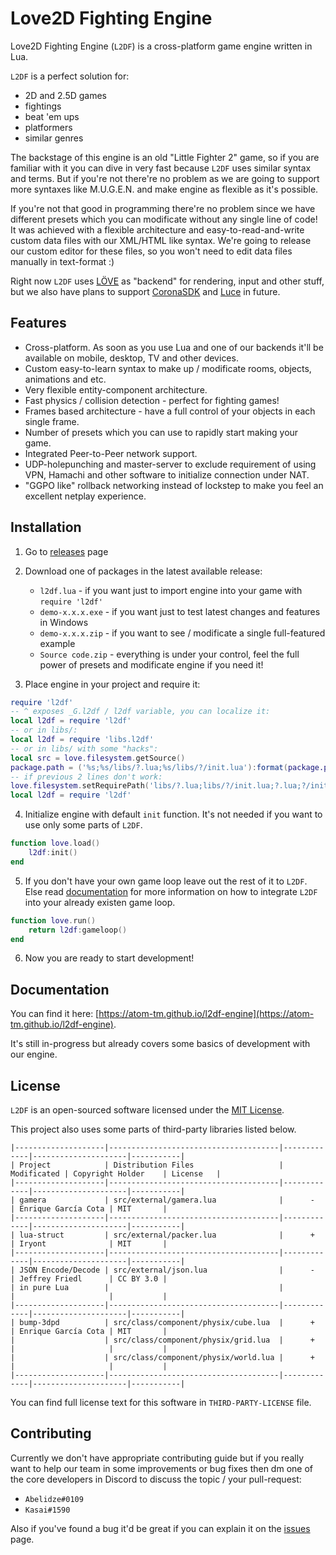 Love2D Fighting Engine
======================

<!-- [![Build Status](https://travis-ci.org/atom-tm/l2df-engine.svg?branch=develop)](https://travis-ci.org/atom-tm/l2df-engine) -->

Love2D Fighting Engine (`L2DF`) is a cross-platform game engine written in Lua.

`L2DF` is a perfect solution for:

- 2D and 2.5D games
- fightings
- beat 'em ups
- platformers
- similar genres

The backstage of this engine is an old "Little Fighter 2" game, so if you are familiar with it you can dive in very fast
because `L2DF` uses similar syntax and terms. But if you're not there're no problem as we are going to support more syntaxes
like M.U.G.E.N. and make engine as flexible as it's possible.

If you're not that good in programming there're no problem since we have different presets which you can modificate
without any single line of code! It was achieved with a flexible architecture and easy-to-read-and-write custom data files
with our XML/HTML like syntax. We're going to release our custom editor for these files, so you won't need to edit data
files manually in text-format :)

Right now `L2DF` uses [LÖVE](https://bitbucket.org/rude/love) as "backend" for rendering, input and other stuff, but we
also have plans to support [CoronaSDK](https://github.com/coronalabs/corona) and [Luce](https://github.com/peersuasive/luce) in future.


Features
--------

* Cross-platform. As soon as you use Lua and one of our backends it'll be available on mobile, desktop, TV and other devices.
* Custom easy-to-learn syntax to make up / modificate rooms, objects, animations and etc.
* Very flexible entity-component architecture.
* Fast physics / collision detection - perfect for fighting games!
* Frames based architecture - have a full control of your objects in each single frame.
* Number of presets which you can use to rapidly start making your game.
* Integrated Peer-to-Peer network support.
* UDP-holepunching and master-server to exclude requirement of using VPN, Hamachi and other software to initialize connection under NAT.
* "GGPO like" rollback networking instead of lockstep to make you feel an excellent netplay experience.


Installation
------------

1. Go to [releases](https://github.com/atom-tm/l2df-engine/releases) page
2. Download one of packages in the latest available release:
	- `l2df.lua` - if you want just to import engine into your game with `require 'l2df'`
	- `demo-x.x.x.exe` - if you want just to test latest changes and features in Windows
	- `demo-x.x.x.zip` - if you want to see / modificate a single full-featured example
	- `Source code.zip` - everything is under your control, feel the full power of presets and modificate engine if you need it!

3. Place engine in your project and require it:
```lua
require 'l2df'
-- ^ exposes _G.l2df / l2df variable, you can localize it:
local l2df = require 'l2df'
-- or in libs/:
local l2df = require 'libs.l2df'
-- or in libs/ with some "hacks":
local src = love.filesystem.getSource()
package.path = ('%s;%s/libs/?.lua;%s/libs/?/init.lua'):format(package.path, src, src)
-- if previous 2 lines don't work:
love.filesystem.setRequirePath('libs/?.lua;libs/?/init.lua;?.lua;?/init.lua')
local l2df = require 'l2df'
```

4. Initialize engine with default `init` function. It's not needed if you want to use only some parts of `L2DF`.
```lua
function love.load()
	l2df:init()
end
```

5. If you don't have your own game loop leave out the rest of it to `L2DF`.
Else read [documentation](https://atom-tm.github.io/l2df-engine) for more information on how to integrate `L2DF` into your already existen game loop.
```lua
function love.run()
	return l2df:gameloop()
end
```

6. Now you are ready to start development!


Documentation
-------------

You can find it here: [https://atom-tm.github.io/l2df-engine](https://atom-tm.github.io/l2df-engine).

It's still in-progress but already covers some basics of development with our engine.


License
-------
`L2DF` is an open-sourced software licensed under the [MIT License](https://opensource.org/licenses/MIT).

This project also uses some parts of third-party libraries listed below.

```
|--------------------|--------------------------------------|-------------|---------------------|-----------|
| Project            | Distribution Files                   | Modificated | Copyright Holder    | License   |
|--------------------|--------------------------------------|-------------|---------------------|-----------|
| gamera             | src/external/gamera.lua              |      -      | Enrique García Cota | MIT       |
|--------------------|--------------------------------------|-------------|---------------------|-----------|
| lua-struct         | src/external/packer.lua              |      +      | Iryont              | MIT       |
|--------------------|--------------------------------------|-------------|---------------------|-----------|
| JSON Encode/Decode | src/external/json.lua                |      -      | Jeffrey Friedl      | CC BY 3.0 |
| in pure Lua        |                                      |             |                     |           |
|--------------------|--------------------------------------|-------------|---------------------|-----------|
| bump-3dpd          | src/class/component/physix/cube.lua  |      +      | Enrique García Cota | MIT       |
|                    | src/class/component/physix/grid.lua  |      +      |                     |           |
|                    | src/class/component/physix/world.lua |      +      |                     |           |
|--------------------|--------------------------------------|-------------|---------------------|-----------|
```

You can find full license text for this software in `THIRD-PARTY-LICENSE` file.


Contributing
------------

Currently we don't have appropriate contributing guide but if you really want to help our team in some improvements or
bug fixes then dm one of the core developers in Discord to discuss the topic / your pull-request:

* `Abelidze#0109`
* `Kasai#1590`

Also if you've found a bug it'd be great if you can explain it on the [issues](https://github.com/atom-tm/l2df-engine/issues) page.
